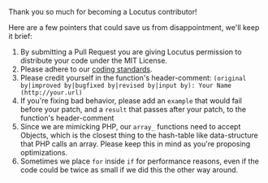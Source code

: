 Thank you so much for becoming a Locutus contributor!

Here are a few pointers that could save us from disappointment, we'll keep it brief:

1. By submitting a Pull Request you are giving Locutus permission to distribute your code under the MIT License.
1. Please adhere to our [coding standards](/blog/2016/04/01/standard-coding-style/).
1. Please credit yourself in the function's header-comment: `(original by|improved by|bugfixed by|revised by|input by): Your Name (http://your.url)`
1. If you're fixing bad behavior, please add an `example` that would fail before your patch, and a `result` that passes after your patch, to the function's header-comment
1. Since we are mimicking PHP, our `array_` functions need to accept Objects, which is the closest thing to the hash-table like data-structure that PHP calls an array. Please keep this in mind as you're proposing optimizations.
1. Sometimes we place `for` inside `if` for performance reasons, even if the code could be twice as small if we did this the other way around.
